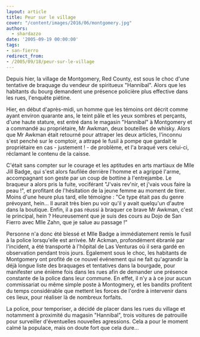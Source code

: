 ```yaml
---
layout: article
title: Peur sur le village
cover: "/content/images/2016/06/montgomery.jpg"
authors:
  - shardazzo
date: '2005-09-19 00:00:00'
tags:
- san-fierro
redirect_from:
- /2005/09/18/peur-sur-le-village
---
```


Depuis hier, la village de Montgomery, Red County, est sous le choc d'une tentative de braquage du vendeur de spiritueux "Hannibal". Alors que les habitants du bourg demandent une présence policière plus effective dans les rues, l'enquête piétine.

Hier, en début d'après-midi, un homme que les témoins ont décrit comme ayant environ quarante ans, le teint pâle et les yeux sombres et perçants, d'une haute stature, est entré dans le magasin "Hannibal" à Montgomery et a commandé au propriétaire, Mr Awkman, deux bouteilles de whisky. Alors que Mr Awkman était retourné pour attraper les deux articles, l'inconnu s'est penché sur le comptoir, a attrapé le fusil à pompe que gardait le propriétaire en cas - justement ! - de problème, et l'a braqué vers celui-ci, réclamant le contenu de la caisse.

C'était sans compter sur le courage et les aptitudes en arts martiaux de Mlle Jill Badge, qui s'est alors faufilée derrière l'homme et a agrippé l'arme, accompagnant son geste par un coup de bottine à l'entrejambe. Le braqueur a alors pris la fuite, vociférant "J'vais rev'nir, et j'vais vous faire la peau !", et profitant de l'hésitation de la jeune femme au moment de tirer. Moins d'une heure plus tard, elle témoigne : "Ce type était pas du genre prévoyant, hein... Il aurait très bien pu voir qu'il y avait quelqu'un d'autre dans la boutique. Enfin, il a pas réussi à braquer ce brave Mr Awkman, c'est le principal, hein ? Heureusement que je suis des cours au Dojo de San Fierro avec Mlle Zahn, que je salue au passage !"

Personne n'a donc été blessé et Mlle Badge a immédiatement remis le fusil à la police lorsqu'elle est arrivée. Mr Ackman, profondément ébranlé par l'incident, a été transporté à l'hôpital de Las Venturas où il sera gardé en observation pendant trois jours. Egalement sous le choc, les habitants de Montgomery ont profité de ce nouvel événement qui ne fait qu'agrandir la déjà longue liste des braquages et tentatives dans la bourgade, pour manifester une énième fois dans les rues afin de demander une présence constante de la police dans leur commune. En effet, il n'y a à ce jour aucun commissariat ou même simple poste à Montogmery, et les bandits profitent du temps considérable que mettent les forces de l'ordre à intervenir dans ces lieux, pour réaliser là de nombreux forfaits.

La police, pour temporiser, a décidé de placer dans les rues du village et notamment à proximité du magasin "Hannibal", trois voitures de patrouille pour surveiller d'éventuelles nouvelles agressions. Cela a pour le moment calmé la populace, mais on doute fort que cela dure...